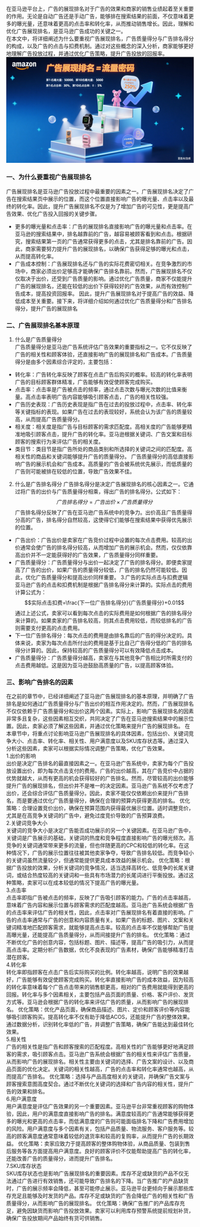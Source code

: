 在亚马逊平台上，广告的展现排名对于广告的效果和商家的销售业绩起着至关重要的作用。无论是自动广告还是手动广告，能够排在搜索结果的前面，不仅意味着更多的曝光量，还意味着更高的点击率和转化率，从而推动销售增长。因此，理解和优化广告展现排名，是亚马逊广告成功的关键之一。<br>在本文中，将详细阐述为什么要重视广告展现排名，广告质量得分与广告排名得分的构成，以及广告的点击与扣费机制。通过对这些概念的深入分析，商家能够更好地理解广告投放过程，并通过优化广告策略，提升广告投放的回报率。
<br>![img_2.png](img_2.png)<br>
### 一、为什么要重视广告展现排名
广告展现排名是亚马逊广告投放过程中最重要的因素之一。广告展现排名决定了广告在搜索结果页中展示的位置，而这个位置直接影响广告的曝光量、点击率以及最终的转化率。因此，提升广告展现排名不仅是为了增加广告的可见性，更是提高广告效果、优化广告投入回报的关键步骤。
- 更多的曝光量和点击率：广告的展现排名直接影响广告的曝光量和点击率。在亚马逊的搜索结果中，排名越靠前的广告，越容易被顾客看到和点击。根据研究，搜索结果第一页的广告通常获得更多的点击，尤其是排名靠前的广告。因此，商家需要努力提升广告的展现排名，以确保广告获得足够的曝光和点击，从而提高转化率。
- 广告成本控制：广告展现排名还与广告的实际花费密切相关。在竞争激烈的市场中，商家必须出价足够高才能确保广告排名靠前。然而，广告展现排名不仅仅取决于出价，还受到广告质量的影响。通过优化广告质量，商家不仅能提升广告的展现排名，还能在较低的出价下获得较好的广告效果，从而有效控制广告成本，提高投资回报率。
因此，提升广告展现排名对于提高广告的效益、降低成本至关重要。接下来，将详细介绍如何通过优化广告质量得分和广告排名得分，提升广告的展现排名
### 二、广告展现排名基本原理
1. 什么是广告质量得分<br>
广告质量得分是亚马逊广告系统评估广告效果的重要指标之一。它不仅反映了广告的相关性和顾客体验，还直接影响广告的展现排名和广告成本。广告质量得分是由多个因素综合评定的，主要包括：
- 转化率：广告转化率反映了顾客在点击广告后购买的概率。较高的转化率表明广告的目标顾客群体精准，广告能够有效促使顾客完成购买。
- 点击率：点击率是广告被点击的频率，通过点击次数与曝光次数的比值来衡量。高点击率表明广告内容能够吸引顾客点击，广告的相关性较强。
- 广告历史表现：广告历史表现是指广告在过去的投放过程中，点击率、转化率等关键指标的表现。如果广告在过去的表现较好，系统会认为该广告的质量较高，从而提高广告质量得分。
- 相关度：相关度是指广告与目标顾客的需求匹配度。高相关度的广告能够更精准地吸引顾客点击，提升广告的转化率。亚马逊根据关键词、广告文案和目标顾客的搜索行为来评估广告的相关度。
- 类目节：类目节是指广告所处的商品类别和所选择的关键词之间的匹配度。高相关性的商品和关键词能够提升广告的质量得分。
广告质量得分的高低直接影响广告的展示机会和广告成本。高质量的广告会被系统优先展示，而低质量的广告则可能被排在较低的位置，导致广告效果不佳。
2. 什么是广告排名得分
广告排名得分是决定广告展现排名的核心因素之一。它通过将广告的出价与广告质量得分相乘，得出广告的排名得分。公式如下：
$$广告排名得分=广告出价×广告质量得分$$
广告排名得分反映了广告在亚马逊广告系统中的竞争力。出价高且广告质量得分高的广告，排名得分自然较高，这使得它们能够在搜索结果中获得优先展示的位置。
- 广告出价：广告出价是卖家在广告竞价过程中设置的每次点击费用。较高的出价通常会使广告的排名得分较高，从而增加广告的展示机会。然而，仅仅依靠高出价并不一定能获得好的广告效果，广告质量得分同样重要。
- 广告质量得分：广告质量得分与出价一起决定了广告的排名得分。即便卖家提高了广告的出价，如果广告的质量得分较低，广告的排名仍然可能较低。因此，优化广告质量得分和提高出价同样重要。
3.广告的实际点击与扣费逻辑
亚马逊广告的点击和扣费机制是根据广告排名得分来计算的。实际点击的费用计算公式为：
$$实际点击扣费=\frac{下一位广告排名得分}{广告质量得分}+0.01$$
通过上述公式，卖家可以看到每次点击的实际费用是如何根据广告的排名得分来计算的。如果卖家的广告排名较高，则其点击费用较低，而较低排名的广告则需要支付更高的点击费用。
- 下一位广告排名得分：每次点击的费用是由排名靠后的广告的得分决定的。具体来说，卖家为每次点击所付出的费用是基于比自己广告得分低的广告的排名得分计算的。因此，保持较高的广告质量得分可以有效降低点击成本。
- 广告质量得分：广告质量得分越高，卖家在与其他竞争广告相比时所需支付的点击费用越低。这是因为亚马逊鼓励高质量的广告，以提高顾客体验。
### 三、影响广告排名的因素<br>
在之前的章节中，已经详细阐述了亚马逊广告展现排名的基本原理，并明确了广告排名是如何通过广告质量得分与广告出价的相互作用决定的。然而，广告展现排名不仅仅依赖于广告质量得分和出价这两个因素。实际上，影响广告展现排名的因素非常多且复杂，这些因素相互交织，共同决定了广告在亚马逊搜索结果中的展示位置。因此，卖家必须了解这些因素，并通过优化策略来提升广告的展现排名。
在本章节中，将重点讨论影响亚马逊广告展现排名的具体因素，包括出价、关键词竞争大小、点击率、转化率、相关性、用户满意度以及SKU库存状态等。通过深入分析这些因素，卖家可以根据实际情况调整广告策略，优化广告效果。
<br>1.出价的影响<br>
出价是决定广告排名的最直接因素之一。在亚马逊广告系统中，卖家为每个广告投放设置出价，即为每次点击支付的费用。广告的出价越高，其在广告竞价中占据的优势就越大，从而有更高的机会获得较好的广告排名。然而，尽管较高的出价能够提升广告的展现排名，但出价并不是唯一的决定因素。亚马逊广告系统不仅考虑了出价，还会综合评估广告质量得分。因此，卖家不能仅仅依赖出价来提升广告排名，而是要通过优化广告质量得分，确保在合理的预算内获得更高的排名。
优化策略：合理设置竞价出价，确保在预算范围内获得最优展示位置。适时调整竞价，尤其是在高竞争关键词的广告中，避免过度竞价导致的广告预算浪费。
<br>2.关键词竞争大小<br>
关键词的竞争大小是决定广告能否成功展示的另一个关键因素。在亚马逊广告中，关键词是广告展示的基础，关键词的热度和竞争程度直接影响广告的曝光频次。高竞争的关键词通常带来更多的流量，但也伴随更高的CPC和较低的转化率。在这种情况下，广告的展示位置往往被其他卖家争夺，导致广告排名较低。而竞争较小的关键词虽然流量较少，但通常能提供更具成本效益的展示机会。
优化策略：根据广告投放的效果，分析关键词的竞争情况，适当选择高转化、低竞争的长尾关键词，或结合热度较高的关键词和一些具有市场潜力的长尾词进行平衡投放。通过这种策略，卖家可以在成本较低的情况下提高广告的曝光量。
<br>3.点击率<br>
点击率即指广告被点击的频率，反映了广告吸引顾客的能力。广告的点击率越高，意味着广告内容和展示位置与顾客需求的匹配度越高。亚马逊广告系统会根据广告的点击率来评估广告的相关性，因此，点击率对广告展现排名有着直接的影响。广告的点击率通常与广告的创意和内容质量有关。如果广告的标题、图片、文案和关键词精准地匹配顾客需求，就能够提高点击率。较高的点击率不仅能够帮助广告提高曝光量，还能提高广告质量得分，从而间接提升广告的排名。
优化策略：通过不断优化广告的创意内容，包括标题、图片、描述等，提高广告的吸引力，从而提高点击率。定期分析广告数据，优化不良表现的广告素材，确保广告能够精准打击潜在顾客。
<br>4.转化率<br>
转化率即指顾客在点击广告后实际购买的比例。转化率越高，说明广告的效果越好，广告能够有效促使顾客完成购买。转化率直接影响广告的成本效益，因为较高的转化率意味着每个广告点击带来的销售额更高，相对的广告费用就能得到更高的回报。转化率与多个因素相关，主要包括产品页面的质量、价格、客户评价、发货方式等。亚马逊会根据广告的转化率来评估广告的质量，从而影响广告的展现排名。
优化策略：优化产品页面，确保商品描述、图片、定价和顾客评价等内容能够吸引顾客购买。提高转化率不仅有助于降低ACOS，还能提升广告的整体效果。通过数据分析，识别转化率低的广告，并调整广告策略，确保广告能达到最佳转化效果。
<br>5.相关性<br>
广告的相关性是指广告和顾客搜索的匹配程度。高相关性的广告能够更好地满足顾客的需求，吸引顾客点击。亚马逊广告系统会根据广告的相关性来评估广告质量，从而影响广告的展现排名。相关性主要由关键词的选择、广告文案的设计、以及商品页面的优化决定。关键词的相关性越高，广告的点击率和转化率通常也越高，从而提高广告排名。
优化策略：选择与产品高度相关的关键词，并确保广告文案与顾客搜索意图高度契合。通过不断优化关键词的选择和广告内容的相关性，提升广告的效果和排名。
<br>6.用户满意度<br>
用户满意度是评估广告效果的另一个重要因素。亚马逊平台非常重视顾客的购物体验，因此，用户的满意度直接影响广告的排名。满意度较高的广告通常能够获得更多的曝光和更高的点击率，而低满意度的广告则可能面临排名下降和广告费用增加的风险。用户满意度与多个因素有关，包括产品质量、物流服务、客户服务等。较高的顾客满意度通常意味着较低的退货率和较高的复购率，从而提升广告的长期效益。
优化策略：卖家应致力于提高顾客的整体购物体验，从商品质量、包装到售后服务等各方面提高用户满意度。良好的顾客评价不仅能帮助提高广告的转化率，还能改善广告的质量得分，进而提升广告排名。
<br>7.SKU库存状态<br>
SKU库存状态也是影响广告展现排名的重要因素。库存不足或缺货的产品不仅无法通过广告进行有效销售，还可能导致广告排名的下降。当广告推广的产品缺货时，广告的展示频率会降低，甚至可能停止展示。亚马逊平台更倾向于展示那些库存充足且能够及时发货的产品。库存不足或缺货的广告会降低广告的相关性和广告质量得分，从而影响广告的展现排名。
优化策略：确保广告推广的产品库存充足，避免因缺货而影响广告投放效果。卖家可以利用库存预警系统提前规划补货，确保广告投放期间产品始终有货可供销售。